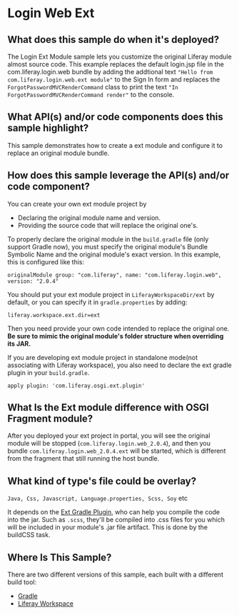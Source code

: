 # Login Web Ext [](id=login-web-ext)

## What does this sample do when it's deployed? [](id=what-does-this-sample-do-when-its-deployed)

The Login Ext Module sample lets you customize the original Liferay module almost source code.
This example replaces the default login.jsp file in the com.liferay.login.web bundle
by adding the addtional text `"Hello from com.liferay.login.web.ext module"` to the Sign In form
and replaces the `ForgotPasswordMVCRenderCommand` class to print the text `"In ForgotPasswordMVCRenderCommand render"` to the console.

## What API(s) and/or code components does this sample highlight? [](id=what-apis-and-or-code-components-does-this-sample-highlight)

This sample demonstrates how to create a ext module and configure it to replace an original module bundle.

## How does this sample leverage the API(s) and/or code component? [](id=how-does-this-sample-leverage-the-apis-and-or-code-component)

You can create your own ext module project by

- Declaring the original module name and version.
- Providing the source code that will replace the original one's.

To properly declare the original module in the `build.gradle` file (only support Gradle now), you must specify the
original module's Bundle Symbolic Name and the original module's exact version. In this example, this is configured like this:

    originalModule group: "com.liferay", name: "com.liferay.login.web", version: "2.0.4"

You should put your ext module project in `LiferayWorkspaceDir/ext` by default, or you can specify it in `gradle.properties` by adding:

    liferay.workspace.ext.dir=ext

Then you need provide your own code intended to replace the original one. **Be sure
to mimic the original module's folder structure when overriding its JAR.**

If you are developing ext module project in standalone mode(not associating with Liferay workspace),
you also need to declare the ext gradle plugin in your `build.gradle`.

    apply plugin: 'com.liferay.osgi.ext.plugin'

## What Is the Ext module difference with OSGI Fragment module? [](id=what-is-the-difference)

After you deployed your ext project in portal, you will see the original module will be stopped
(`com.liferay.login.web_2.0.4`), and then you bundle `com.liferay.login.web_2.0.4.ext` will be started,
 which is different from the fragment that still running the host bundle.

## What kind of type's file could be overlay? [](id=what-kind-of-type)
`Java, Css, Javascript, Language.properties, Scss, Soy` etc

It depends on the [Ext Gradle Plugin](https://github.com/liferay/liferay-portal/blob/master/modules/sdk/gradle-plugins/src/main/java/com/liferay/gradle/plugins/LiferayOSGiExtPlugin.java),
 who can help you compile the code into the jar. Such as `.scss`, they'll be compiled into .css files for you which will be included in your module's .jar file artifact. This is done by the buildCSS task.

## Where Is This Sample? [](id=where-is-this-sample)

There are two different versions of this sample, each built with a different
build tool:

- [Gradle](https://github.com/liferay/liferay-blade-samples/tree/master/gradle/ext/login-web-ext)
- [Liferay Workspace](https://github.com/liferay/liferay-blade-samples/tree/master/liferay-workspace/ext/login-web-ext)